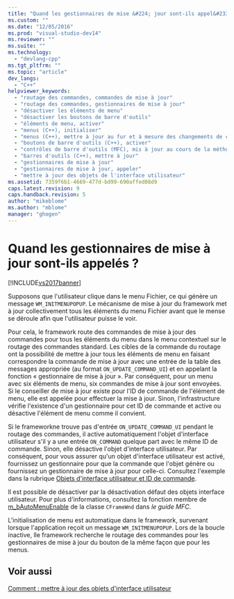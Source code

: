 ```yaml
---
title: "Quand les gestionnaires de mise &#224; jour sont-ils appel&#233;s&#160;? | Microsoft Docs"
ms.custom: ""
ms.date: "12/05/2016"
ms.prod: "visual-studio-dev14"
ms.reviewer: ""
ms.suite: ""
ms.technology: 
  - "devlang-cpp"
ms.tgt_pltfrm: ""
ms.topic: "article"
dev_langs: 
  - "C++"
helpviewer_keywords: 
  - "routage des commandes, commandes de mise à jour"
  - "routage des commandes, gestionnaires de mise à jour"
  - "désactiver les éléments de menu"
  - "désactiver les boutons de barre d'outils"
  - "éléments de menu, activer"
  - "menus (C++), initialiser"
  - "menus (C++), mettre à jour au fur et à mesure des changements de contexte"
  - "boutons de barre d'outils (C++), activer"
  - "contrôles de barre d'outils (MFC), mis à jour au cours de la méthode OnIdle"
  - "barres d'outils (C++), mettre à jour"
  - "gestionnaires de mise à jour"
  - "gestionnaires de mise à jour, appeler"
  - "mettre à jour des objets de l'interface utilisateur"
ms.assetid: 7359f6b1-4669-477d-bd99-690affed08d9
caps.latest.revision: 9
caps.handback.revision: 5
author: "mikeblome"
ms.author: "mblome"
manager: "ghogen"
---
```

# Quand les gestionnaires de mise &#224; jour sont-ils appel&#233;s&#160;?
[!INCLUDE[vs2017banner](../assembler/inline/includes/vs2017banner.md)]

Supposons que l'utilisateur clique dans le menu Fichier, ce qui génère un message `WM_INITMENUPOPUP`.  Le mécanisme de mise à jour du framework met à jour collectivement tous les éléments du menu Fichier avant que le mense se déroule afin que l'utilisateur puisse le voir.  
  
 Pour cela, le framework route des commandes de mise à jour des commandes pour tous les éléments du menu dans le menu contextuel sur le routage des commandes standard.  Les cibles de la commande du routage ont la possibilité de mettre à jour tous les éléments de menu en faisant correspondre la commande de mise à jour avec une entrée de la table des messages appropriée \(au format `ON_UPDATE_COMMAND_UI`\) et en appelant la fonction « gestionnaire de mise à jour ».  Par conséquent, pour un menu avec six éléments de menu, six commandes de mise à jour sont envoyées.  Si le conseiller de mise à jour existe pour l'ID de commande de l'élément de menu, elle est appelée pour effectuer la mise à jour.  Sinon, l'infrastructure vérifie l'existence d'un gestionnaire pour cet ID de commande et active ou désactive l'élément de menu comme il convient.  
  
 Si le frameworkne trouve pas d'entrée `ON_UPDATE_COMMAND_UI` pendant le routage des commandes, il active automatiquement l'objet d'interface utilisateur s'il y a une entrée `ON_COMMAND` quelque part avec le même ID de commande.  Sinon, elle désactive l'objet d'interface utilisateur.  Par conséquent, pour vous assurer qu'un objet d'interface utilisateur est activé, fournissez un gestionnaire pour que la commande que l'objet génère ou fournissez un gestionnaire de mise à jour pour celle\-ci.  Consultez l'exemple dans la rubrique [Objets d'interface utilisateur et ID de commande](../mfc/user-interface-objects-and-command-ids.md).  
  
 Il est possible de désactiver par la désactivation défaut des objets interface utilisateur.  Pour plus d'informations, consultez la fonction membre de [m\_bAutoMenuEnable](../Topic/CFrameWnd::m_bAutoMenuEnable.md) de la classe `CFrameWnd` dans *le guide MFC*.  
  
 L'initialisation de menu est automatique dans le framework, survenant lorsque l'application reçoit un message `WM_INITMENUPOPUP`.  Lors de la boucle inactive, lle framework recherche le routage des commandes pour les gestionnaires de mise à jour du bouton de la même façon que pour les menus.  
  
## Voir aussi  
 [Comment : mettre à jour des objets d'interface utilisateur](../mfc/how-to-update-user-interface-objects.md)